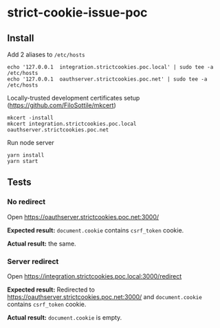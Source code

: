 # strict-cookie-issue-poc

## Install
Add 2 aliases to `/etc/hosts`
```
echo '127.0.0.1  integration.strictcookies.poc.local' | sudo tee -a /etc/hosts
echo '127.0.0.1  oauthserver.strictcookies.poc.net' | sudo tee -a /etc/hosts
```

Locally-trusted development certificates setup (https://github.com/FiloSottile/mkcert)
```
mkcert -install
mkcert integration.strictcookies.poc.local oauthserver.strictcookies.poc.net
```

Run node server
```
yarn install
yarn start
```

## Tests
### No redirect
Open https://oauthserver.strictcookies.poc.net:3000/

**Expected result:** `document.cookie` contains `csrf_token` cookie.

**Actual result:** the same.

### Server redirect
Open https://integration.strictcookies.poc.local:3000/redirect

**Expected result:** Redirected to https://oauthserver.strictcookies.poc.net:3000/ and `document.cookie` contains `csrf_token` cookie.

**Actual result:** `document.cookie` is empty.
